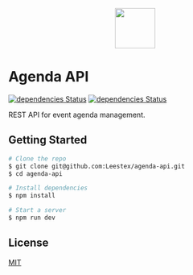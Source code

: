 <p align="center"><img src="https://cldup.com/pK_lCT4kdh.png" height=80 /></p>

# Agenda API

[![dependencies Status][dep-image]][dep-url] [![dependencies Status][devdep-image]][devdep-url]

REST API for event agenda management.

## Getting Started

```sh
# Clone the repo
$ git clone git@github.com:Leestex/agenda-api.git
$ cd agenda-api

# Install dependencies
$ npm install

# Start a server
$ npm run dev
```

## License

  [MIT](LICENSE)

[dep-image]: https://david-dm.org/Leestex/agenda-api/status.svg
[dep-url]: https://david-dm.org/Leestex/agenda-api

[devdep-image]: https://david-dm.org/Leestex/agenda-api/dev-status.svg
[devdep-url]: https://david-dm.org/Leestex/agenda-api?type=dev

